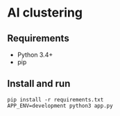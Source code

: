 # AI clustering

## Requirements

- Python 3.4+
- pip

## Install and run

    pip install -r requirements.txt
    APP_ENV=development python3 app.py